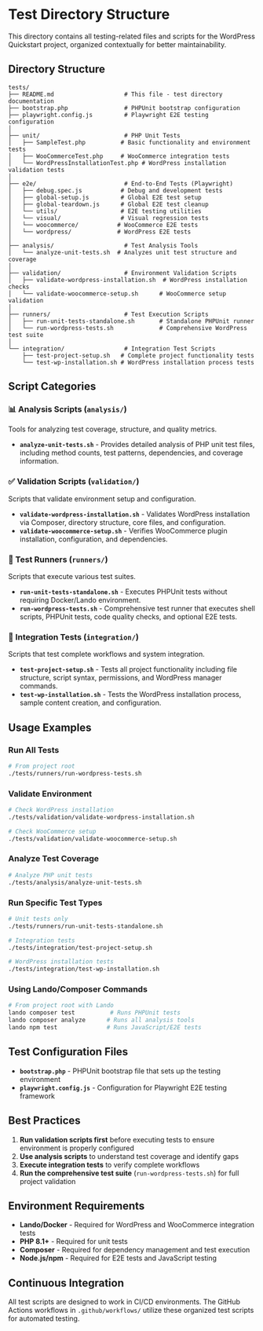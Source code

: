 # Test Directory Structure

This directory contains all testing-related files and scripts for the WordPress Quickstart project, organized contextually for better maintainability.

## Directory Structure

```
tests/
├── README.md                    # This file - test directory documentation
├── bootstrap.php                # PHPUnit bootstrap configuration
├── playwright.config.js         # Playwright E2E testing configuration
│
├── unit/                        # PHP Unit Tests
│   ├── SampleTest.php          # Basic functionality and environment tests
│   ├── WooCommerceTest.php     # WooCommerce integration tests
│   └── WordPressInstallationTest.php # WordPress installation validation tests
│
├── e2e/                         # End-to-End Tests (Playwright)
│   ├── debug.spec.js           # Debug and development tests
│   ├── global-setup.js         # Global E2E test setup
│   ├── global-teardown.js      # Global E2E test cleanup
│   └── utils/                  # E2E testing utilities
│   └── visual/                 # Visual regression tests
│   └── woocommerce/           # WooCommerce E2E tests
│   └── wordpress/             # WordPress E2E tests
│
├── analysis/                    # Test Analysis Tools
│   └── analyze-unit-tests.sh  # Analyzes unit test structure and coverage
│
├── validation/                  # Environment Validation Scripts
│   ├── validate-wordpress-installation.sh  # WordPress installation checks
│   └── validate-woocommerce-setup.sh      # WooCommerce setup validation
│
├── runners/                     # Test Execution Scripts
│   ├── run-unit-tests-standalone.sh       # Standalone PHPUnit runner
│   └── run-wordpress-tests.sh             # Comprehensive WordPress test suite
│
└── integration/                 # Integration Test Scripts
    ├── test-project-setup.sh   # Complete project functionality tests
    └── test-wp-installation.sh # WordPress installation process tests
```

## Script Categories

### 📊 Analysis Scripts (`analysis/`)
Tools for analyzing test coverage, structure, and quality metrics.

- **`analyze-unit-tests.sh`** - Provides detailed analysis of PHP unit test files, including method counts, test patterns, dependencies, and coverage information.

### ✅ Validation Scripts (`validation/`)
Scripts that validate environment setup and configuration.

- **`validate-wordpress-installation.sh`** - Validates WordPress installation via Composer, directory structure, core files, and configuration.
- **`validate-woocommerce-setup.sh`** - Verifies WooCommerce plugin installation, configuration, and dependencies.

### 🏃 Test Runners (`runners/`)
Scripts that execute various test suites.

- **`run-unit-tests-standalone.sh`** - Executes PHPUnit tests without requiring Docker/Lando environment.
- **`run-wordpress-tests.sh`** - Comprehensive test runner that executes shell scripts, PHPUnit tests, code quality checks, and optional E2E tests.

### 🔗 Integration Tests (`integration/`)
Scripts that test complete workflows and system integration.

- **`test-project-setup.sh`** - Tests all project functionality including file structure, script syntax, permissions, and WordPress manager commands.
- **`test-wp-installation.sh`** - Tests the WordPress installation process, sample content creation, and configuration.

## Usage Examples

### Run All Tests
```bash
# From project root
./tests/runners/run-wordpress-tests.sh
```

### Validate Environment
```bash
# Check WordPress installation
./tests/validation/validate-wordpress-installation.sh

# Check WooCommerce setup
./tests/validation/validate-woocommerce-setup.sh
```

### Analyze Test Coverage
```bash
# Analyze PHP unit tests
./tests/analysis/analyze-unit-tests.sh
```

### Run Specific Test Types
```bash
# Unit tests only
./tests/runners/run-unit-tests-standalone.sh

# Integration tests
./tests/integration/test-project-setup.sh

# WordPress installation tests
./tests/integration/test-wp-installation.sh
```

### Using Lando/Composer Commands

```bash
# From project root with Lando
lando composer test          # Runs PHPUnit tests
lando composer analyze      # Runs all analysis tools
lando npm test              # Runs JavaScript/E2E tests
```

## Test Configuration Files

- **`bootstrap.php`** - PHPUnit bootstrap file that sets up the testing environment
- **`playwright.config.js`** - Configuration for Playwright E2E testing framework

## Best Practices

1. **Run validation scripts first** before executing tests to ensure
   environment is properly configured
2. **Use analysis scripts** to understand test coverage and identify gaps
3. **Execute integration tests** to verify complete workflows
4. **Run the comprehensive test suite** (`run-wordpress-tests.sh`) for full
   project validation

## Environment Requirements

- **Lando/Docker** - Required for WordPress and WooCommerce integration
  tests
- **PHP 8.1+** - Required for unit tests
- **Composer** - Required for dependency management and test
  execution
- **Node.js/npm** - Required for E2E tests and JavaScript testing

## Continuous Integration

All test scripts are designed to work in CI/CD environments. The GitHub
Actions workflows in `.github/workflows/` utilize these organized test
scripts for automated testing.
